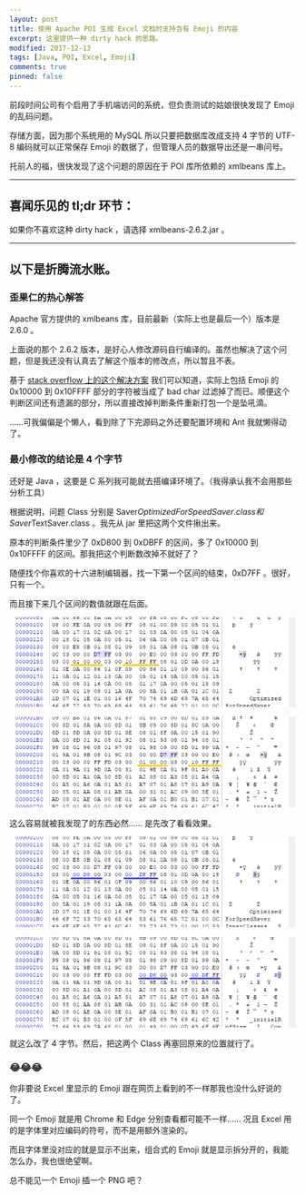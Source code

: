 ```yaml
---
layout: post
title: 使用 Apache POI 生成 Excel 文档时支持含有 Emoji 的内容
excerpt: 这里提供一种 dirty hack 的思路。
modified: 2017-12-13
tags: [Java, POI, Excel, Emoji]
comments: true
pinned: false
---
```


前段时间公司有个启用了手机端访问的系统，但负责测试的姑娘很快发现了 Emoji 的乱码问题。

存储方面，因为那个系统用的 MySQL 所以只要把数据库改成支持 4 字节的 UTF-8 编码就可以正常保存 Emoji 的数据了，但管理人员的数据导出还是一串问号。

托前人的福，很快发现了这个问题的原因在于 POI 库所依赖的 xmlbeans 库上。

----

## 喜闻乐见的 tl;dr 环节：

如果你不喜欢这种 dirty hack ，请选择 xmlbeans-2.6.2.jar 。

----

## 以下是折腾流水账。

### 歪果仁的热心解答

Apache 官方提供的 xmlbeans 库，目前最新（实际上也是最后一个）版本是 2.6.0 。

上面说的那个 2.6.2 版本，是好心人修改源码自行编译的。虽然也解决了这个问题，但是我还没有认真去了解这个版本的修改点，所以暂且不表。

基于 [stack overflow 上的这个解决方案](https://stackoverflow.com/questions/38007641/write-16-bits-character-to-xlsx-file-using-apache-poi-in-java/38039869#38039869) 我们可以知道，实际上包括 Emoji 的 0x10000 到 0x10FFFF 部分的字符被当成了 bad char 过滤掉了而已。顺便这个判断区间还有遗漏的部分，所以直接改掉判断条件重新打包一个是坠吼滴。

……可我偏偏是个懒人，看到除了下完源码之外还要配置环境和 Ant 我就懒得动了。

### 最小修改的结论是 4 个字节

还好是 Java ，这要是 C 系列我可能就去搭编译环境了。（我得承认我不会用那些分析工具）

根据说明，问题 Class 分别是 Saver$OptimizedForSpeedSaver.class 和 Saver$TextSaver.class 。我先从 jar 里把这两个文件揪出来。

原本的判断条件里少了 0xD800 到 0xDBFF 的区间，多了 0x10000 到 0x10FFFF 的区间。那我把这个判断数改掉不就好了？

随便找个你喜欢的十六进制编辑器，找一下第一个区间的结束，0xD7FF 。很好，只有一个。

而且接下来几个区间的数值就跟在后面。

![Saver$OptimizedForSpeedSaver.class](/assets/img/2017-12-13-emoji-poi/ori1.png "0xD7FF")

![Saver$TextSaver.class](/assets/img/2017-12-13-emoji-poi/ori2.png "0xD7FF")

这么容易就被我发现了的东西必然…… 是先改了看看效果。

![Saver$OptimizedForSpeedSaver.class](/assets/img/2017-12-13-emoji-poi/pch1.png "我改！")

![Saver$TextSaver.class](/assets/img/2017-12-13-emoji-poi/pch2.png "我再改！")

就这么改了 4 字节。然后，把这两个 Class 再塞回原来的位置就行了。

### 😂😂😂

你非要说 Excel 里显示的 Emoji 跟在网页上看到的不一样那我也没什么好说的了。

同一个 Emoji 就是用 Chrome 和 Edge 分别查看都可能不一样…… 况且 Excel 用的是字体里对应编码的符号，而不是用额外渲染的。

而且字体里没对应的就是显示不出来，组合式的 Emoji 就是显示拆分开的，我能怎么办，我也很绝望啊。

总不能见一个 Emoji 插一个 PNG 吧？
